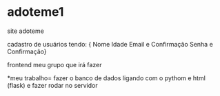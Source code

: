 # adoteme1
 site adoteme
 
cadastro de usuários tendo:
{
Nome
Idade
Email e Confirmação
Senha e Confirmação}

frontend meu grupo que irá fazer

*meu trabalho= fazer o banco de dados ligando com o pythom e html (flask)
e fazer rodar no servidor